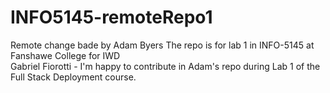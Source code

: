 # INFO5145-remoteRepo1
Remote change bade by Adam Byers
The repo is for lab 1 in INFO-5145 at Fanshawe College for IWD
<br>
Gabriel Fiorotti - I'm happy to contribute in Adam's repo during Lab 1 of the Full Stack Deployment course.
